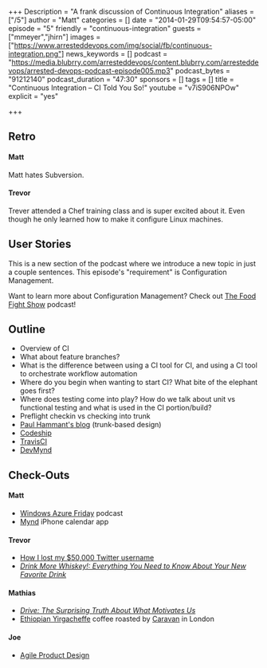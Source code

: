 +++
Description = "A frank discussion of Continuous Integration"
aliases = ["/5"]
author = "Matt"
categories = []
date = "2014-01-29T09:54:57-05:00"
episode = "5"
friendly = "continuous-integration"
guests = ["mmeyer","jhirn"]
images = ["https://www.arresteddevops.com/img/social/fb/continuous-integration.png"]
news_keywords = []
podcast = "https://media.blubrry.com/arresteddevops/content.blubrry.com/arresteddevops/arrested-devops-podcast-episode005.mp3"
podcast_bytes = "91212140"
podcast_duration = "47:30"
sponsors = []
tags = []
title = "Continuous Integration – CI Told You So!"
youtube = "v7iS906NPOw"
explicit = "yes"

+++
<h2>Retro</h2>
<h4>Matt</h4>
Matt hates Subversion.
<h4>Trevor</h4>
Trever attended a Chef training class and is super excited about it. Even though he only learned how to make it configure Linux machines.
<h2>User Stories</h2>
This is a new section of the podcast where we introduce a new topic in just a couple sentences. This episode's "requirement" is Configuration Management.

Want to learn more about Configuration Management? Check out <a href="http://foodfightshow.org" target="_blank">The Food Fight Show</a> podcast!
<h2>Outline</h2>
<ul>
	<li>Overview of CI</li>
	<li>What about feature branches?</li>
	<li>What is the difference between using a CI tool for CI, and using a CI tool to orchestrate workflow automation</li>
	<li>Where do you begin when wanting to start CI? What bite of the elephant goes first?</li>
	<li>Where does testing come into play? How do we talk about unit vs functional testing and what is used in the CI portion/build?</li>
	<li>Preflight checkin vs checking into trunk</li>
	<li><a href="http://paulhammant.com/" target="_blank">Paul Hammant's blog</a> (trunk-based design)</li>
	<li><a href="http://www.codeship.io/" target="_blank">Codeship</a></li>
	<li><a href="http://travis-ci.org" target="_blank">TravisCI</a></li>
	<li><a href="http://www.devmynd.com/" target="_blank">DevMynd</a></li>
</ul>
<h2>Check-Outs</h2>
<h4>Matt</h4>
<ul>
	<li><a href="http://www.windowsazure.com/en-us/documentation/videos/windows-azure-friday/" target="_blank">Windows Azure Friday</a> podcast</li>
	<li><a href="http://itunes.apple.com/us/app/mynd-smart-calendar-meeting/id568604969?mt=8&amp;uo=4&amp;at=11lsCi" target="_blank">Mynd</a> iPhone calendar app</li>
</ul>
<h4>Trevor</h4>
<ul>
	<li><a href="http://thenextweb.com/socialmedia/2014/01/29/lost-50000-twitter-username/#!tV5eY" target="_blank">How I lost my $50,000 Twitter username</a></li>
	<li><a href="http://www.amazon.com/gp/product/1452109745/ref=as_li_ss_tl?ie=UTF8&amp;camp=1789&amp;creative=390957&amp;creativeASIN=1452109745&amp;linkCode=as2&amp;tag=arrdev-20"><i>Drink More Whiskey!: Everything You Need to Know About Your New Favorite Drink</i></a></li>
</ul>
<h4>Mathias</h4>
<ul>
	<li><a href="http://www.amazon.com/gp/product/1594484805/ref=as_li_ss_tl?ie=UTF8&amp;camp=1789&amp;creative=390957&amp;creativeASIN=1594484805&amp;linkCode=as2&amp;tag=arrdev-20"><i>Drive: The Surprising Truth About What Motivates Us</i></a></li>
	<li><a href="http://www.greenmountaincoffee.com/Coffee/FTOEthiopianY" target="_blank">Ethiopian Yirgacheffe</a> coffee roasted by <a href="http://www.caravanonexmouth.co.uk/" target="_blank">Caravan</a> in London</li>
</ul>
<h4>Joe</h4>
<ul>
	<li><a href="http://www.devmynd.com/event/agile-product-design" target="_blank">Agile Product Design</a></li>
</ul>
